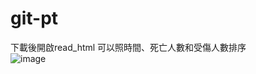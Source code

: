 # git-pt
下載後開啟read_html
可以照時間、死亡人數和受傷人數排序
<br/>
![image](https://user-images.githubusercontent.com/91714931/136496118-837ac419-293f-4522-b4f4-87be3dd3091b.png)
